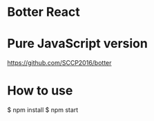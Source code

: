 # Botter React

# Pure JavaScript version

https://github.com/SCCP2016/botter


# How to use

$ npm install
$ npm start

